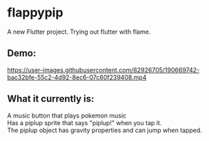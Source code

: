 # flappypip

A new Flutter project. Trying out flutter with flame.

## Demo:

https://user-images.githubusercontent.com/82926705/190669742-bac32bfe-55c2-4d92-8ec6-07c60f239408.mp4



## What it currently is:
A music button that plays pokemon music<br>
Has a piplup sprite that says "piplup!" when you tap it.<br>
The piplup object has gravity properties and can jump when tapped.<br>


